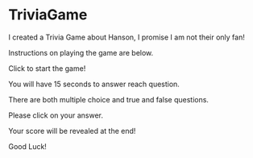 # TriviaGame
I created a Trivia Game about Hanson, I promise I am not their only fan! 

Instructions on playing the game are below. 

Click to start the game!

You will have 15 seconds to answer reach question.
                   
There are both multiple choice and true and false questions.
 
Please click on your answer.

Your score will be revealed at the end! 

Good Luck!
